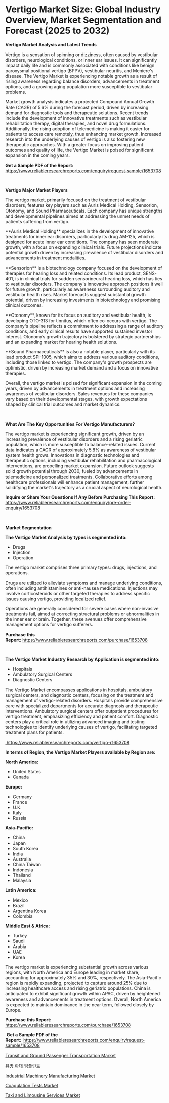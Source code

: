 <p><h1>Vertigo Market Size: Global Industry Overview, Market Segmentation and Forecast (2025 to 2032)</h1></p><p><strong>Vertigo Market Analysis and Latest Trends</strong></p>
<p><p>Vertigo is a sensation of spinning or dizziness, often caused by vestibular disorders, neurological conditions, or inner ear issues. It can significantly impact daily life and is commonly associated with conditions like benign paroxysmal positional vertigo (BPPV), vestibular neuritis, and Meniere's disease. The Vertigo Market is experiencing notable growth as a result of rising awareness regarding balance disorders, advancements in treatment options, and a growing aging population more susceptible to vestibular problems.</p><p>Market growth analysis indicates a projected Compound Annual Growth Rate (CAGR) of 5.6% during the forecast period, driven by increasing demand for diagnostic tools and therapeutic solutions. Recent trends include the development of innovative treatments such as vestibular rehabilitation therapy, digital therapies, and novel drug formulations. Additionally, the rising adoption of telemedicine is making it easier for patients to access care remotely, thus enhancing market growth. Increased research into the underlying causes of vertigo is also fostering new therapeutic approaches. With a greater focus on improving patient outcomes and quality of life, the Vertigo Market is poised for significant expansion in the coming years.</p></p>
<p><strong>Get a Sample PDF of the Report:&nbsp;</strong> <a href="https://www.reliableresearchreports.com/enquiry/request-sample/1653708?utm_campaign=38&utm_medium=2&utm_source=Github&utm_content=ia&utm_term=06032025&utm_id=vertigo">https://www.reliableresearchreports.com/enquiry/request-sample/1653708</a></p>
<p>&nbsp;</p>
<p><strong>Vertigo Major Market Players</strong></p>
<p><p>The vertigo market, primarily focused on the treatment of vestibular disorders, features key players such as Auris Medical Holding, Sensorion, Otonomy, and Sound Pharmaceuticals. Each company has unique strengths and developmental pipelines aimed at addressing the unmet needs of patients suffering from vertigo.</p><p>**Auris Medical Holding** specializes in the development of innovative treatments for inner ear disorders, particularly its drug AM-125, which is designed for acute inner ear conditions. The company has seen moderate growth, with a focus on expanding clinical trials. Future projections indicate potential growth driven by increasing prevalence of vestibular disorders and advancements in treatment modalities.</p><p>**Sensorion** is a biotechnology company focused on the development of therapies for hearing loss and related conditions. Its lead product, SENS-401, is in clinical trials for sudden sensorineural hearing loss, which has ties to vestibular disorders. The company's innovative approach positions it well for future growth, particularly as awareness surrounding auditory and vestibular health rises. Market forecasts suggest substantial growth potential, driven by increasing investments in biotechnology and promising clinical outcomes.</p><p>**Otonomy**, known for its focus on auditory and vestibular health, is developing OTO-313 for tinnitus, which often co-occurs with vertigo. The company's pipeline reflects a commitment to addressing a range of auditory conditions, and early clinical results have supported sustained investor interest. Otonomy’s growth trajectory is bolstered by strategic partnerships and an expanding market for hearing health solutions.</p><p>**Sound Pharmaceuticals** is also a notable player, particularly with its lead product SPI-1005, which aims to address various auditory conditions, including those linked to vertigo. The company's growth prospects are optimistic, driven by increasing market demand and a focus on innovative therapies. </p><p>Overall, the vertigo market is poised for significant expansion in the coming years, driven by advancements in treatment options and increasing awareness of vestibular disorders. Sales revenues for these companies vary based on their developmental stages, with growth expectations shaped by clinical trial outcomes and market dynamics.</p></p>
<p>&nbsp;</p>
<p><strong>What Are The Key Opportunities For Vertigo Manufacturers?</strong></p>
<p><p>The vertigo market is experiencing significant growth, driven by an increasing prevalence of vestibular disorders and a rising geriatric population, which is more susceptible to balance-related issues. Current data indicates a CAGR of approximately 5.8% as awareness of vestibular system health grows. Innovations in diagnostic technologies and therapeutic options, including vestibular rehabilitation and pharmacological interventions, are propelling market expansion. Future outlook suggests solid growth potential through 2030, fueled by advancements in telemedicine and personalized treatments. Collaborative efforts among healthcare professionals will enhance patient management, further solidifying the market's trajectory as a crucial aspect of neurological health.</p></p>
<p><strong>Inquire or Share Your Questions If Any Before Purchasing This Report:</strong> <a href="https://www.reliableresearchreports.com/enquiry/pre-order-enquiry/1653708?utm_campaign=38&utm_medium=2&utm_source=Github&utm_content=ia&utm_term=06032025&utm_id=vertigo">https://www.reliableresearchreports.com/enquiry/pre-order-enquiry/1653708</a></p>
<p>&nbsp;</p>
<p><strong>Market Segmentation</strong></p>
<p><strong>The Vertigo Market Analysis by types is segmented into:</strong></p>
<p><ul><li>Drugs</li><li>Injection</li><li>Operation</li></ul></p>
<p><p>The vertigo market comprises three primary types: drugs, injections, and operations. </p><p>Drugs are utilized to alleviate symptoms and manage underlying conditions, often including antihistamines or anti-nausea medications. Injections may involve corticosteroids or other targeted therapies to address specific issues causing vertigo, providing localized relief. </p><p>Operations are generally considered for severe cases where non-invasive treatments fail, aimed at correcting structural problems or abnormalities in the inner ear or brain. Together, these avenues offer comprehensive management options for vertigo sufferers.</p></p>
<p><strong>Purchase this Report:&nbsp;</strong><a href="https://www.reliableresearchreports.com/purchase/1653708?utm_campaign=38&utm_medium=2&utm_source=Github&utm_content=ia&utm_term=06032025&utm_id=vertigo">https://www.reliableresearchreports.com/purchase/1653708</a></p>
<p>&nbsp;</p>
<p><strong>The Vertigo Market Industry Research by Application is segmented into:</strong></p>
<p><ul><li>Hospitals</li><li>Ambulatory Surgical Centers</li><li>Diagnostic Centers</li></ul></p>
<p><p>The Vertigo Market encompasses applications in hospitals, ambulatory surgical centers, and diagnostic centers, focusing on the treatment and management of vertigo-related disorders. Hospitals provide comprehensive care with specialized departments for accurate diagnosis and therapeutic interventions. Ambulatory surgical centers offer outpatient procedures for vertigo treatment, emphasizing efficiency and patient comfort. Diagnostic centers play a critical role in utilizing advanced imaging and testing technologies to identify underlying causes of vertigo, facilitating targeted treatment plans for patients.</p></p>
<p><a href="https://www.reliableresearchreports.com/vertigo-r1653708?utm_campaign=38&utm_medium=2&utm_source=Github&utm_content=ia&utm_term=06032025&utm_id=vertigo">&nbsp;https://www.reliableresearchreports.com/vertigo-r1653708</a></p>
<p><strong>In terms of Region, the Vertigo Market Players available by Region are:</strong></p>
<p>
    <p> <strong> North America: </strong>
        <ul>
            <li>United States</li>
            <li>Canada</li>
        </ul>
        </p> 
    <p> <strong> Europe: </strong>
        <ul>
            <li>Germany</li>
            <li>France</li>
            <li>U.K.</li>
            <li>Italy</li>
            <li>Russia</li>
        </ul>
        </p> 
    <p> <strong> Asia-Pacific: </strong>
        <ul>
            <li>China</li>
            <li>Japan</li>
            <li>South Korea</li>
            <li>India</li>
            <li>Australia</li>
            <li>China Taiwan</li>
            <li>Indonesia</li>
            <li>Thailand</li>
            <li>Malaysia</li>
        </ul>
        </p> 
    <p> <strong> Latin America: </strong>
        <ul>
            <li>Mexico</li>
            <li>Brazil</li>
            <li>Argentina Korea</li>
            <li>Colombia</li>
        </ul>
        </p> 
    <p> <strong> Middle East & Africa: </strong>
        <ul>
            <li>Turkey</li>
            <li>Saudi</li>
            <li>Arabia</li>
            <li>UAE</li>
            <li>Korea</li>
        </ul>
    </p>
    </p>
<p><p>The vertigo market is experiencing substantial growth across various regions, with North America and Europe leading in market share, accounting for approximately 35% and 30%, respectively. The Asia-Pacific region is rapidly expanding, projected to capture around 25% due to increasing healthcare access and rising geriatric populations. China is anticipated to exhibit significant growth within APAC, driven by heightened awareness and advancements in treatment options. Overall, North America is expected to maintain dominance in the near term, followed closely by Europe.</p></p>
<p><strong>Purchase this Report: </strong><a href="https://www.reliableresearchreports.com/purchase/1653708?utm_campaign=38&utm_medium=2&utm_source=Github&utm_content=ia&utm_term=06032025&utm_id=vertigo">https://www.reliableresearchreports.com/purchase/1653708</a></p>
<p>&nbsp;<strong>Get a Sample PDF of the Report:&nbsp;&nbsp;</strong><a href="https://www.reliableresearchreports.com/enquiry/request-sample/1653708?utm_campaign=38&utm_medium=2&utm_source=Github&utm_content=ia&utm_term=06032025&utm_id=vertigo">https://www.reliableresearchreports.com/enquiry/request-sample/1653708</a></p>
<p><strong></strong></p>
<p><p><a href="https://github.com/timayuethem/Market-Research-Report-List-1/blob/main/transit-and-ground-passenger-transportation-market.md?utm_campaign=38&utm_medium=2&utm_source=Github&utm_content=ia&utm_term=06032025&utm_id=vertigo">Transit and Ground Passenger Transportation Market</a></p><p><a href="https://github.com/laholand/Market-Research-Report-List-7/blob/main/522630641675.md?utm_campaign=38&utm_medium=2&utm_source=Github&utm_content=ia&utm_term=06032025&utm_id=vertigo">유방 확대 임플란트</a></p><p><a href="https://github.com/rembaentin6f/Market-Research-Report-List-1/blob/main/industrial-machinery-manufacturing-market.md?utm_campaign=38&utm_medium=2&utm_source=Github&utm_content=ia&utm_term=06032025&utm_id=vertigo">Industrial Machinery Manufacturing Market</a></p><p><a href="https://github.com/dukawashviro/Market-Research-Report-List-1/blob/main/coagulation-tests-market.md?utm_campaign=38&utm_medium=2&utm_source=Github&utm_content=ia&utm_term=06032025&utm_id=vertigo">Coagulation Tests Market</a></p><p><a href="https://github.com/molayrabeta/Market-Research-Report-List-1/blob/main/taxi-and-limousine-services-market.md?utm_campaign=38&utm_medium=2&utm_source=Github&utm_content=ia&utm_term=06032025&utm_id=vertigo">Taxi and Limousine Services Market</a></p></p>